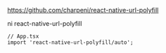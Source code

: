 https://github.com/charpeni/react-native-url-polyfill

ni react-native-url-polyfill

```tsx
// App.tsx
import 'react-native-url-polyfill/auto';
```
